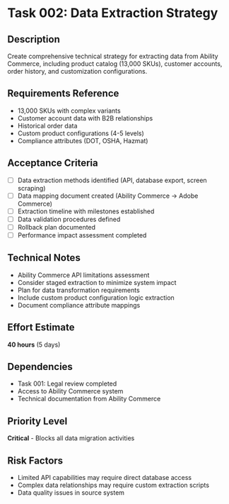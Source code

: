 # Task 002: Data Extraction Strategy

## Description
Create comprehensive technical strategy for extracting data from Ability Commerce, including product catalog (13,000 SKUs), customer accounts, order history, and customization configurations.

## Requirements Reference
- 13,000 SKUs with complex variants
- Customer account data with B2B relationships
- Historical order data
- Custom product configurations (4-5 levels)
- Compliance attributes (DOT, OSHA, Hazmat)

## Acceptance Criteria
- [ ] Data extraction methods identified (API, database export, screen scraping)
- [ ] Data mapping document created (Ability Commerce → Adobe Commerce)
- [ ] Extraction timeline with milestones established
- [ ] Data validation procedures defined
- [ ] Rollback plan documented
- [ ] Performance impact assessment completed

## Technical Notes
- Ability Commerce API limitations assessment
- Consider staged extraction to minimize system impact
- Plan for data transformation requirements
- Include custom product configuration logic extraction
- Document compliance attribute mappings

## Effort Estimate
**40 hours** (5 days)

## Dependencies
- Task 001: Legal review completed
- Access to Ability Commerce system
- Technical documentation from Ability Commerce

## Priority Level
**Critical** - Blocks all data migration activities

## Risk Factors
- Limited API capabilities may require direct database access
- Complex data relationships may require custom extraction scripts
- Data quality issues in source system